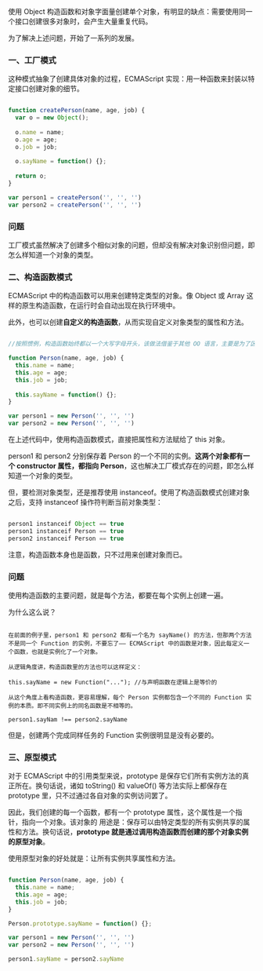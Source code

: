 

使用 Object 构造函数和对象字面量创建单个对象，有明显的缺点：需要使用同一个接口创建很多对象时，会产生大量重复代码。

为了解决上述问题，开始了一系列的发展。

### 一、工厂模式

这种模式抽象了创建具体对象的过程，ECMAScript 实现：用一种函数来封装以特定接口创建对象的细节。

```javascript

function createPerson(name, age, job) {
  var o = new Object();
  
  o.name = name;
  o.age = age;
  o.job = job;
  
  o.sayName = function() {};
  
  return o;
}

var person1 = createPerson('', '', '')
var person2 = createPerson('', '', '')


```

### 问题

工厂模式虽然解决了创建多个相似对象的问题，但却没有解决对象识别但问题，即怎么样知道一个对象的类型。


### 二、构造函数模式

ECMAScript 中的构造函数可以用来创建特定类型的对象。像 Object 或 Array 这样的原生构造函数，在运行时会自动出现在执行环境中。

此外，也可以创建**自定义的构造函数**，从而实现自定义对象类型的属性和方法。

```javascript

//按照惯例，构造函数始终都以一个大写字母开头，该做法借鉴于其他 OO 语言，主要是为了区别于 ECMAScript 的其他函数

function Person(name, age, job) {
  this.name = name;
  this.age = age;
  this.job = job;
  
  this.sayName = function() {};
}

var person1 = new Person('', '', '')
var person2 = new Person('', '', '')

```
在上述代码中，使用构造函数模式，直接把属性和方法赋给了 this 对象。

person1 和 person2 分别保存着 Person 的一个不同的实例。**这两个对象都有一个 constructor 属性，都指向 Person**，这也解决工厂模式存在的问题，即怎么样知道一个对象的类型。

但，要检测对象类型，还是推荐使用 instanceof。使用了构造函数模式创建对象之后，支持 instanceof 操作符判断当前对象类型：

```javascript

person1 instanceif Object == true
person1 instanceif Person == true
person2 instanceif Person == true

```

注意，构造函数本身也是函数，只不过用来创建对象而已。

### 问题

使用构造函数的主要问题，就是每个方法，都要在每个实例上创建一遍。

为什么这么说？

```

在前面的例子里，person1 和 person2 都有一个名为 sayName() 的方法，但那两个方法不是同一个 Function 的实例，不要忘了—— ECMAScript 中的函数是对象，因此每定义一个函数，也就是实例化了一个对象。

从逻辑角度讲，构造函数里的方法也可以这样定义：

this.sayName = new Function("..."); //与声明函数在逻辑上是等价的

从这个角度上看构造函数，更容易理解，每个 Person 实例都包含一个不同的 Function 实例的本质。即不同实例上的同名函数是不相等的。

person1.sayNam !== person2.sayName

```

但是，创建两个完成同样任务的 Function 实例很明显是没有必要的。


### 三、原型模式

对于 ECMAScript 中的引用类型来说，prototype 是保存它们所有实例方法的真正所在。换句话说，诸如 toString() 和 valueOf() 等方法实际上都保存在 prototype 里，只不过通过各自对象的实例访问罢了。

因此，我们创建的每一个函数，都有一个 prototype 属性，这个属性是一个指针，指向一个对象。该对象的
用途是：保存可以由特定类型的所有实例共享的属性和方法。换句话说，**prototype 就是通过调用构造函数而创建的那个对象实例的原型对象**。

使用原型对象的好处就是：让所有实例共享属性和方法。

```javascript

function Person(name, age, job) {
  this.name = name;
  this.age = age;
  this.job = job; 
}

Person.prototype.sayName = function() {};

var person1 = new Person('', '', '')
var person2 = new Person('', '', '')

person1.sayName = person2.sayName

```


